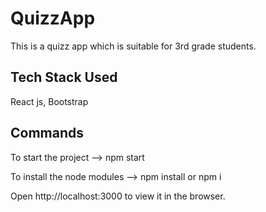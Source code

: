 # QuizzApp
 
This is a quizz app which is suitable for 3rd grade students.

## Tech Stack Used

React js, Bootstrap

## Commands

To start the project --> npm start

To install the node modules --> npm install or npm i

Open http://localhost:3000 to view it in the browser.
